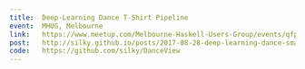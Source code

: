 ```yaml
---
title:  Deep-Learning Dance T-Shirt Pipeline
event:  MHUG, Melbourne
link:   https://www.meetup.com/Melbourne-Haskell-Users-Group/events/qfptslywlbpc/
post:   http://silky.github.io/posts/2017-08-28-deep-learning-dance-smackdown.html
code:   https://github.com/silky/DanceView
---
```


